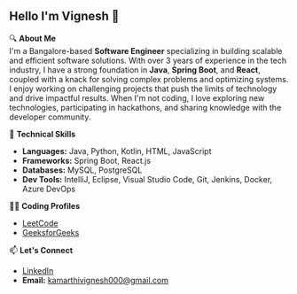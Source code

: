 ## Hello I'm Vignesh 👋

<!-- **VigneshSai27/VigneshSai27** is a ✨ _special_ ✨ repository because its `README.md` (this file) appears on your GitHub profile. -->

🔍 **About Me**  
I'm a Bangalore-based **Software Engineer** specializing in building scalable and efficient software solutions. With over 3 years of experience in the tech industry, I have a strong foundation in **Java**, **Spring Boot**, and **React**, coupled with a knack for solving complex problems and optimizing systems. I enjoy working on challenging projects that push the limits of technology and drive impactful results. When I'm not coding, I love exploring new technologies, participating in hackathons, and sharing knowledge with the developer community.


🚀 **Technical Skills**  
- **Languages:** Java, Python, Kotlin, HTML, JavaScript  
- **Frameworks:** Spring Boot, React.js  
- **Databases:** MySQL, PostgreSQL  
- **Dev Tools:** IntelliJ, Eclipse, Visual Studio Code, Git, Jenkins, Docker, Azure DevOps  

👨‍💻 **Coding Profiles**  
- [LeetCode](https://leetcode.com/VigneshSai/)  
- [GeeksforGeeks](https://www.geeksforgeeks.org/user/kamarthivignesh000/)  


📫 **Let's Connect**  
- [LinkedIn](https://www.linkedin.com/in/vignesh-sai/)
- **Email:** [kamarthivignesh000@gmail.com](mailto:kamarthivignesh000@gmail.com)

<!-- ![Vignesh's GitHub stats](https://github-readme-stats.vercel.app/api?username=VigneshSai27&show_icons=true&theme=radical) -->
